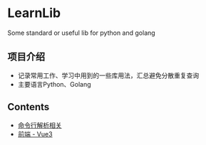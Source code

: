 # LearnLib
Some standard or useful lib for python and golang

## 项目介绍

- 记录常用工作、学习中用到的一些库用法，汇总避免分散重复查询
- 主要语言Python、Golang

## Contents

  * [命令行解析相关](argparse/README.MD)
  * [前端 - Vue3](element-plus/README.MD)
    